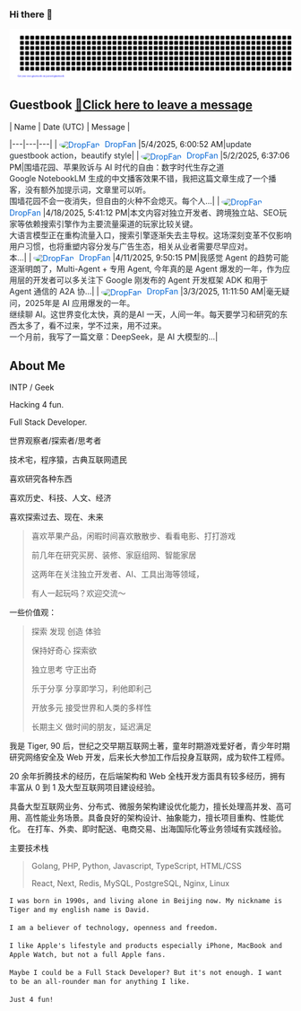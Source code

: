 ### Hi there 👋

<!--
**DropFan/DropFan** is a ✨ _special_ ✨ repository because its `README.md` (this file) appears on your GitHub profile.

Here are some ideas to get you started:

- 🔭 I’m currently working on ...
- 🌱 I’m currently learning ...
- 👯 I’m looking to collaborate on ...
- 🤔 I’m looking for help with ...
- 💬 Ask me about ...
- 📫 How to reach me: ...
- 😄 Pronouns: ...
- ⚡ Fun fact: ...
![Tiger's GitHub stats](https://github-readme-stats.vercel.app/api?username=dropfan&include_all_commits=true&count_private=true&show_icons=true&theme=transparent)
[![Top Langs](https://github-readme-stats.vercel.app/api/top-langs/?username=dropfan&hide=shell)](https://github.com/anuraghazra/github-readme-stats)
-->

![I'm Tiger](gitartwork.svg)

## Guestbook [📝Click here to leave a message](https://github.com/DropFan/DropFan/issues/1#react-issue-comment-composer)
<!-- Guestbook -->
<style>
    .guestbook-link {
      text-decoration: none;
      color: #0366d6;
      transition: all 0.2s ease;
    }
    .guestbook-link:hover {
      text-decoration: underline;
      color: #0076ff;
    }
    .guestbook-message {
      text-decoration: none;
      color: #24292e;
      transition: all 0.2s ease;
    }
    .guestbook-message:hover {
      text-decoration: underline;
      color: #0366d6;
    }
    .guestbook-avatar {
      border-radius: 50%;
      vertical-align: middle;
      margin-right: 5px;
    }
  </style>| Name | Date (UTC) | Message |
|---|---|---|
| <a href="https://github.com/DropFan" target="_blank" class="guestbook-link"><img width="24" src="https://avatars.githubusercontent.com/u/1765378?s=24&u=856b621b99ff7c3bf23f4dcbd096e2569f7df7e1&v=4" alt="DropFan" class="guestbook-avatar"/> DropFan</a> |5/4/2025, 6:00:52 AM|<a href="https://github.com/DropFan/DropFan/issues/1#issuecomment-2849022794" target="_blank" class="guestbook-message">update guestbook action，beautify style</a>|
| <a href="https://github.com/DropFan" target="_blank" class="guestbook-link"><img width="24" src="https://avatars.githubusercontent.com/u/1765378?s=24&u=856b621b99ff7c3bf23f4dcbd096e2569f7df7e1&v=4" alt="DropFan" class="guestbook-avatar"/> DropFan</a> |5/2/2025, 6:37:06 PM|<a href="https://github.com/DropFan/DropFan/issues/1#issuecomment-2847856535" target="_blank" class="guestbook-message">围墙花园、苹果败诉与 AI 时代的自由：数字时代生存之道<br />Google NotebookLM 生成的中文播客效果不错，我把这篇文章生成了一个播客，没有额外加提示词，文章里可以听。<br />围墙花园不会一夜消失，但自由的火种不会熄灭。每个人...</a>|
| <a href="https://github.com/DropFan" target="_blank" class="guestbook-link"><img width="24" src="https://avatars.githubusercontent.com/u/1765378?s=24&u=856b621b99ff7c3bf23f4dcbd096e2569f7df7e1&v=4" alt="DropFan" class="guestbook-avatar"/> DropFan</a> |4/18/2025, 5:41:12 PM|<a href="https://github.com/DropFan/DropFan/issues/1#issuecomment-2815911033" target="_blank" class="guestbook-message">本文内容对独立开发者、跨境独立站、SEO玩家等依赖搜索引擎作为主要流量渠道的玩家比较关键。<br />大语言模型正在重构流量入口，搜索引擎逐渐失去主导权。这场深刻变革不仅影响用户习惯，也将重塑内容分发与广告生态，相关从业者需要尽早应对。<br />本...</a>|
| <a href="https://github.com/DropFan" target="_blank" class="guestbook-link"><img width="24" src="https://avatars.githubusercontent.com/u/1765378?s=24&u=856b621b99ff7c3bf23f4dcbd096e2569f7df7e1&v=4" alt="DropFan" class="guestbook-avatar"/> DropFan</a> |4/11/2025, 9:50:15 PM|<a href="https://github.com/DropFan/DropFan/issues/1#issuecomment-2798070117" target="_blank" class="guestbook-message">我感觉 Agent 的趋势可能逐渐明朗了，Multi-Agent + 专用 Agent, 今年真的是 Agent 爆发的一年，作为应用层的开发者可以多关注下 Google 刚发布的 Agent 开发框架 ADK 和用于 Agent 通信的 A2A 协...</a>|
| <a href="https://github.com/DropFan" target="_blank" class="guestbook-link"><img width="24" src="https://avatars.githubusercontent.com/u/1765378?s=24&u=856b621b99ff7c3bf23f4dcbd096e2569f7df7e1&v=4" alt="DropFan" class="guestbook-avatar"/> DropFan</a> |3/3/2025, 11:11:50 AM|<a href="https://github.com/DropFan/DropFan/issues/1#issuecomment-2694026622" target="_blank" class="guestbook-message">毫无疑问，2025年是 AI 应用爆发的一年。<br />继续聊 AI。这世界变化太快，真的是AI 一天，人间一年。每天要学习和研究的东西太多了，看不过来，学不过来，用不过来。<br />一个月前，我写了一篇文章：DeepSeek，是 AI 大模型的...</a>|
<!-- /Guestbook -->

## About Me

INTP / Geek

Hacking 4 fun.

Full Stack Developer.

世界观察者/探索者/思考者

技术宅，程序猿，古典互联网遗民

喜欢研究各种东西

喜欢历史、科技、人文、经济

喜欢探索过去、现在、未来

>喜欢苹果产品，闲暇时间喜欢散散步、看看电影、打打游戏
>
>前几年在研究买房、装修、家庭组网、智能家居
>
>这两年在关注独立开发者、AI、工具出海等领域，
>
>有人一起玩吗？欢迎交流～

一些价值观：
>探索 发现 创造 体验
>
>保持好奇心 探索欲
>
>独立思考 守正出奇
>
>乐于分享 分享即学习，利他即利己
>
>开放多元 接受世界和人类的多样性
>
>长期主义 做时间的朋友，延迟满足

我是 Tiger, 90 后，世纪之交早期互联网土著，童年时期游戏爱好者，青少年时期研究网络安全及 Web 开发，后来长大参加工作后投身互联网，成为软件工程师。

20 余年折腾技术的经历，在后端架构和 Web 全栈开发方面具有较多经历，拥有丰富从 0 到 1 及大型互联网项目建设经验。

具备大型互联网业务、分布式、微服务架构建设优化能力，擅长处理高并发、高可用、高性能业务场景。具备良好的架构设计、抽象能力，擅长项目重构、性能优化。
在打车、外卖、即时配送、电商交易、出海国际化等业务领域有实践经验。

主要技术栈
>Golang, PHP, Python, Javascript, TypeScript, HTML/CSS
>
>React, Next, Redis, MySQL, PostgreSQL, Nginx, Linux



```
I was born in 1990s, and living alone in Beijing now. My nickname is Tiger and my english name is David.

I am a believer of technology, openness and freedom.

I like Apple's lifestyle and products especially iPhone, MacBook and Apple Watch, but not a full Apple fans.

Maybe I could be a Full Stack Developer? But it's not enough. I want to be an all-rounder man for anything I like.

Just 4 fun!
```

